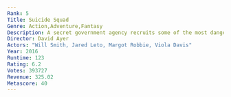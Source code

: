 ```yaml
---
Rank: 5
Title: Suicide Squad
Genre: Action,Adventure,Fantasy
Description: A secret government agency recruits some of the most dangerous incarcerated super-villains to form a defensive task force. Their first mission: save the world from the apocalypse.
Director: David Ayer
Actors: "Will Smith, Jared Leto, Margot Robbie, Viola Davis"
Year: 2016
Runtime: 123
Rating: 6.2
Votes: 393727
Revenue: 325.02
Metascore: 40
---
```


